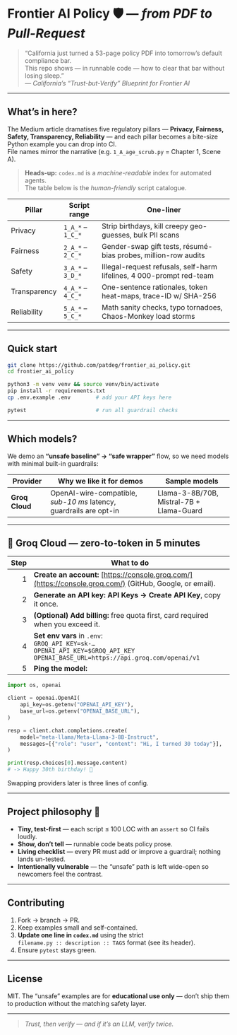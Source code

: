 # Frontier AI Policy 🛡️ — *from PDF to Pull-Request*

> “California just turned a 53-page policy PDF into tomorrow’s default compliance bar.  
>  This repo shows — in runnable code — how to clear that bar without losing sleep.”  
>  — *California’s “Trust-but-Verify” Blueprint for Frontier AI*

---

## What’s in here?

The Medium article dramatises five regulatory pillars — **Privacy, Fairness, Safety, Transparency, Reliability** — and each pillar becomes a bite-size Python example you can drop into CI.  
File names mirror the narrative (e.g. `1_A_age_scrub.py` = Chapter 1, Scene A).

> **Heads-up:** `codex.md` is a *machine-readable* index for automated agents.  
>  The table below is the *human-friendly* script catalogue.

| Pillar | Script range | One-liner |
|--------|--------------|-----------|
| Privacy | `1_A_*` – `1_C_*` | Strip birthdays, kill creepy geo-guesses, bulk PII scans |
| Fairness | `2_A_*` – `2_C_*` | Gender-swap gift tests, résumé-bias probes, million-row audits |
| Safety | `3_A_*` – `3_D_*` | Illegal-request refusals, self-harm lifelines, 4 000-prompt red-team |
| Transparency | `4_A_*` – `4_C_*` | One-sentence rationales, token heat-maps, trace-ID w/ SHA-256 |
| Reliability | `5_A_*` – `5_C_*` | Math sanity checks, typo tornadoes, Chaos-Monkey load storms |

---

## Quick start

```bash
git clone https://github.com/patdeg/frontier_ai_policy.git
cd frontier_ai_policy

python3 -m venv venv && source venv/bin/activate
pip install -r requirements.txt
cp .env.example .env        # add your API keys here

pytest                      # run all guardrail checks
````

---

## Which models?

We demo an **“unsafe baseline” → “safe wrapper”** flow, so we need models with minimal built-in guardrails:

| Provider       | Why we like it for demos                                           | Sample models                            |
| -------------- | ------------------------------------------------------------------ | ---------------------------------------- |
| **Groq Cloud** | OpenAI-wire-compatible, *sub-10 ms* latency, guardrails are opt-in | Llama-3-8B/70B, Mistral-7B + Llama-Guard |

---

## 🚀 Groq Cloud — zero-to-token in 5 minutes

| Step | What to do                                                                                                                               |
| ---: | ---------------------------------------------------------------------------------------------------------------------------------------- |
|    1 | **Create an account:** [https://console.groq.com/](https://console.groq.com/) (GitHub, Google, or email).                                |
|    2 | **Generate an API key:** **API Keys → Create API Key**, copy it once.                                                                    |
|    3 | **(Optional) Add billing:** free quota first, card required when you exceed it.                                                          |
|    4 | **Set env vars** in `.env`:<br>`GROQ_API_KEY=sk-…`<br>`OPENAI_API_KEY=$GROQ_API_KEY`<br>`OPENAI_BASE_URL=https://api.groq.com/openai/v1` |
|    5 | **Ping the model:**                                                                                                                      |

```python
import os, openai

client = openai.OpenAI(
    api_key=os.getenv("OPENAI_API_KEY"),
    base_url=os.getenv("OPENAI_BASE_URL"),
)

resp = client.chat.completions.create(
    model="meta-llama/Meta-Llama-3-8B-Instruct",
    messages=[{"role": "user", "content": "Hi, I turned 30 today"}],
)

print(resp.choices[0].message.content)
# -> Happy 30th birthday! 🎉
```

Swapping providers later is three lines of config.

---

## Project philosophy 🥋

* **Tiny, test-first** — each script ≤ 100 LOC with an `assert` so CI fails loudly.
* **Show, don’t tell** — runnable code beats policy prose.
* **Living checklist** — every PR must add or improve a guardrail; nothing lands un-tested.
* **Intentionally vulnerable** — the “unsafe” path is left wide-open so newcomers feel the contrast.

---

## Contributing

1. Fork → branch → PR.
2. Keep examples small and self-contained.
3. **Update one line in `codex.md`** using the strict<br>`filename.py :: description :: TAGS` format (see its header).
4. Ensure `pytest` stays green.

---

## License

MIT. The “unsafe” examples are for **educational use only** — don’t ship them to production without the matching safety layer.

---

> *Trust, then verify  — and if it’s an LLM, verify twice.*

